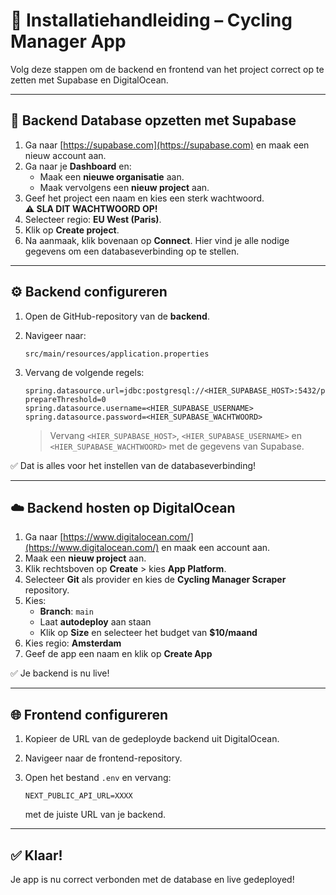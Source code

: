 # 📘 Installatiehandleiding – Cycling Manager App

Volg deze stappen om de backend en frontend van het project correct op te zetten met Supabase en DigitalOcean.

---

## 🧱 Backend Database opzetten met Supabase

1. Ga naar [https://supabase.com](https://supabase.com) en maak een nieuw account aan.
2. Ga naar je **Dashboard** en:
   - Maak een **nieuwe organisatie** aan.
   - Maak vervolgens een **nieuw project** aan.
3. Geef het project een naam en kies een sterk wachtwoord.  
   **⚠️ SLA DIT WACHTWOORD OP!**
4. Selecteer regio: **EU West (Paris)**.
5. Klik op **Create project**.
6. Na aanmaak, klik bovenaan op **Connect**. Hier vind je alle nodige gegevens om een databaseverbinding op te stellen.

---

## ⚙️ Backend configureren

1. Open de GitHub-repository van de **backend**.
2. Navigeer naar:

   ```
   src/main/resources/application.properties
   ```

3. Vervang de volgende regels:

   ```properties
   spring.datasource.url=jdbc:postgresql://<HIER_SUPABASE_HOST>:5432/postgres?prepareThreshold=0
   spring.datasource.username=<HIER_SUPABASE_USERNAME>
   spring.datasource.password=<HIER_SUPABASE_WACHTWOORD>
   ```

   > Vervang `<HIER_SUPABASE_HOST>`, `<HIER_SUPABASE_USERNAME>` en `<HIER_SUPABASE_WACHTWOORD>` met de gegevens van Supabase.

✅ Dat is alles voor het instellen van de databaseverbinding!

---

## ☁️ Backend hosten op DigitalOcean

1. Ga naar [https://www.digitalocean.com/](https://www.digitalocean.com/) en maak een account aan.
2. Maak een **nieuw project** aan.
3. Klik rechtsboven op **Create** > kies **App Platform**.
4. Selecteer **Git** als provider en kies de **Cycling Manager Scraper** repository.
5. Kies:
   - **Branch**: `main`
   - Laat **autodeploy** aan staan
   - Klik op **Size** en selecteer het budget van **$10/maand**
6. Kies regio: **Amsterdam**
7. Geef de app een naam en klik op **Create App**

✅ Je backend is nu live!

---

## 🌐 Frontend configureren

1. Kopieer de URL van de gedeployde backend uit DigitalOcean.
2. Navigeer naar de frontend-repository.
3. Open het bestand `.env` en vervang:

   ```env
   NEXT_PUBLIC_API_URL=XXXX
   ```

   met de juiste URL van je backend.

---

## ✅ Klaar!

Je app is nu correct verbonden met de database en live gedeployed!
